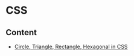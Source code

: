 # CSS



## Content



* [Circle, Triangle, Rectangle, Hexagonal in CSS](circle_triangle_rectangle_hexagonal_in_css.md)